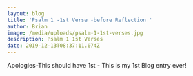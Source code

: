 ```yaml
---
layout: blog
title: 'Psalm 1 -1st Verse -before Reflection '
author: Brian
image: /media/uploads/psalm-1-1st-verses.jpg
description: Psalm 1 1st Verses
date: 2019-12-13T08:37:11.074Z
---
```

Apologies-This should have  1st -  This is my 1st Blog entry ever!
